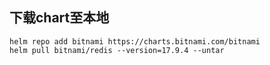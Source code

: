 ## 下载chart至本地

```shell
helm repo add bitnami https://charts.bitnami.com/bitnami
helm pull bitnami/redis --version=17.9.4 --untar
```